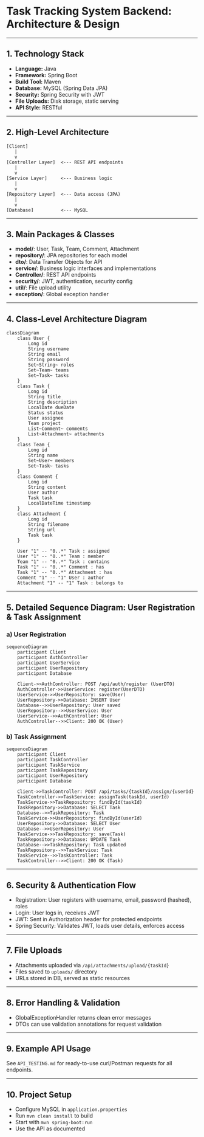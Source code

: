 # Task Tracking System Backend: Architecture & Design

---

## 1. Technology Stack
- **Language:** Java
- **Framework:** Spring Boot
- **Build Tool:** Maven
- **Database:** MySQL (Spring Data JPA)
- **Security:** Spring Security with JWT
- **File Uploads:** Disk storage, static serving
- **API Style:** RESTful

---

## 2. High-Level Architecture

```
[Client]
   |
   v
[Controller Layer]  <--- REST API endpoints
   |
   v
[Service Layer]     <--- Business logic
   |
   v
[Repository Layer]  <--- Data access (JPA)
   |
   v
[Database]          <--- MySQL
```

---

## 3. Main Packages & Classes

- **model/**: User, Task, Team, Comment, Attachment
- **repository/**: JPA repositories for each model
- **dto/**: Data Transfer Objects for API
- **service/**: Business logic interfaces and implementations
- **Controller/**: REST API endpoints
- **security/**: JWT, authentication, security config
- **util/**: File upload utility
- **exception/**: Global exception handler

---

## 4. Class-Level Architecture Diagram

```mermaid
classDiagram
    class User {
        Long id
        String username
        String email
        String password
        Set~String~ roles
        Set~Team~ teams
        Set~Task~ tasks
    }
    class Task {
        Long id
        String title
        String description
        LocalDate dueDate
        Status status
        User assignee
        Team project
        List~Comment~ comments
        List~Attachment~ attachments
    }
    class Team {
        Long id
        String name
        Set~User~ members
        Set~Task~ tasks
    }
    class Comment {
        Long id
        String content
        User author
        Task task
        LocalDateTime timestamp
    }
    class Attachment {
        Long id
        String filename
        String url
        Task task
    }

    User "1" -- "0..*" Task : assigned
    User "1" -- "0..*" Team : member
    Team "1" -- "0..*" Task : contains
    Task "1" -- "0..*" Comment : has
    Task "1" -- "0..*" Attachment : has
    Comment "1" -- "1" User : author
    Attachment "1" -- "1" Task : belongs to
```

---

## 5. Detailed Sequence Diagram: User Registration & Task Assignment

### a) User Registration
```mermaid
sequenceDiagram
    participant Client
    participant AuthController
    participant UserService
    participant UserRepository
    participant Database

    Client->>AuthController: POST /api/auth/register (UserDTO)
    AuthController->>UserService: register(UserDTO)
    UserService->>UserRepository: save(User)
    UserRepository->>Database: INSERT User
    Database-->>UserRepository: User saved
    UserRepository-->>UserService: User
    UserService-->>AuthController: User
    AuthController-->>Client: 200 OK (User)
```

### b) Task Assignment
```mermaid
sequenceDiagram
    participant Client
    participant TaskController
    participant TaskService
    participant TaskRepository
    participant UserRepository
    participant Database

    Client->>TaskController: POST /api/tasks/{taskId}/assign/{userId}
    TaskController->>TaskService: assignTask(taskId, userId)
    TaskService->>TaskRepository: findById(taskId)
    TaskRepository->>Database: SELECT Task
    Database-->>TaskRepository: Task
    TaskService->>UserRepository: findById(userId)
    UserRepository->>Database: SELECT User
    Database-->>UserRepository: User
    TaskService->>TaskRepository: save(Task)
    TaskRepository->>Database: UPDATE Task
    Database-->>TaskRepository: Task updated
    TaskRepository-->>TaskService: Task
    TaskService-->>TaskController: Task
    TaskController-->>Client: 200 OK (Task)
```

---

## 6. Security & Authentication Flow
- Registration: User registers with username, email, password (hashed), roles
- Login: User logs in, receives JWT
- JWT: Sent in Authorization header for protected endpoints
- Spring Security: Validates JWT, loads user details, enforces access

---

## 7. File Uploads
- Attachments uploaded via `/api/attachments/upload/{taskId}`
- Files saved to `uploads/` directory
- URLs stored in DB, served as static resources

---

## 8. Error Handling & Validation
- GlobalExceptionHandler returns clean error messages
- DTOs can use validation annotations for request validation

---

## 9. Example API Usage
See `API_TESTING.md` for ready-to-use curl/Postman requests for all endpoints.

---

## 10. Project Setup
- Configure MySQL in `application.properties`
- Run `mvn clean install` to build
- Start with `mvn spring-boot:run`
- Use the API as documented 

